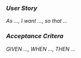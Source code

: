 ### ***User Story*** ###

_As …, I want …, so that …_

### ***Acceptance Critera*** ###

_GIVEN …, WHEN …, THEN …_
